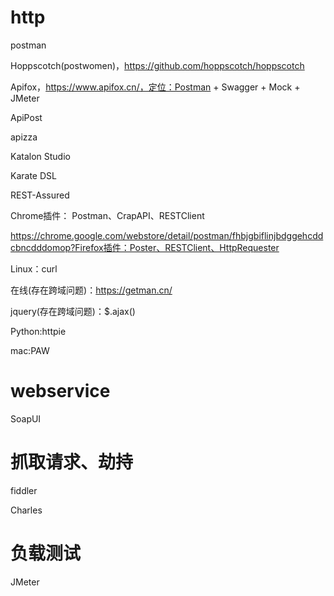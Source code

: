 # http

postman

Hoppscotch(postwomen)，https://github.com/hoppscotch/hoppscotch

Apifox，https://www.apifox.cn/，定位：Postman + Swagger + Mock + JMeter

ApiPost

apizza

Katalon Studio

Karate DSL

REST-Assured



Chrome插件： Postman、CrapAPI、RESTClient

https://chrome.google.com/webstore/detail/postman/fhbjgbiflinjbdggehcddcbncdddomop?Firefox插件：Poster、RESTClient、HttpRequester

Linux：curl

在线(存在跨域问题)：https://getman.cn/

jquery(存在跨域问题)：$.ajax()

Python:httpie

mac:PAW



# webservice

SoapUI



# 抓取请求、劫持

fiddler

Charles



# 负载测试

JMeter